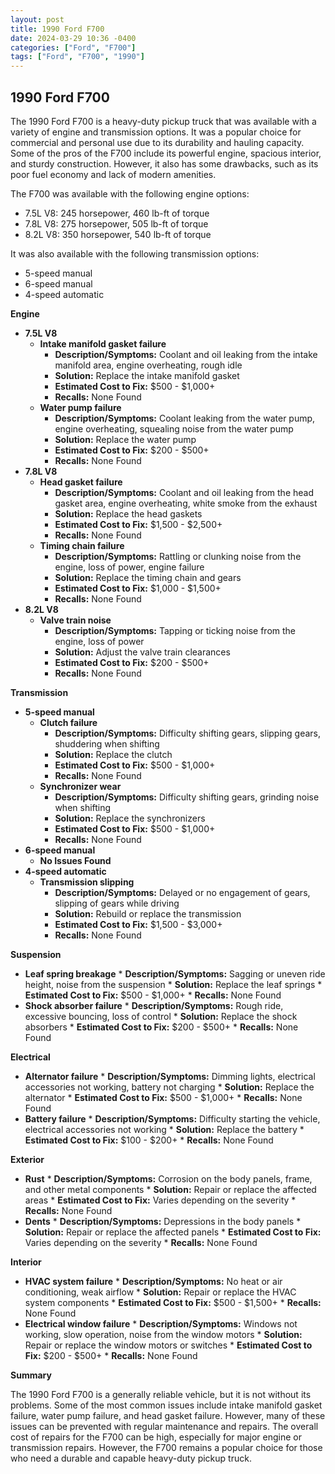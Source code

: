 ```yaml
---
layout: post
title: 1990 Ford F700
date: 2024-03-29 10:36 -0400
categories: ["Ford", "F700"]
tags: ["Ford", "F700", "1990"]
---
```

## 1990 Ford F700

The 1990 Ford F700 is a heavy-duty pickup truck that was available with a variety of engine and transmission options. It was a popular choice for commercial and personal use due to its durability and hauling capacity. Some of the pros of the F700 include its powerful engine, spacious interior, and sturdy construction. However, it also has some drawbacks, such as its poor fuel economy and lack of modern amenities.

The F700 was available with the following engine options:

* 7.5L V8: 245 horsepower, 460 lb-ft of torque
* 7.8L V8: 275 horsepower, 505 lb-ft of torque
* 8.2L V8: 350 horsepower, 540 lb-ft of torque

It was also available with the following transmission options:

* 5-speed manual
* 6-speed manual
* 4-speed automatic

**Engine**

* **7.5L V8**
    * **Intake manifold gasket failure**
        * **Description/Symptoms:** Coolant and oil leaking from the intake manifold area, engine overheating, rough idle
        * **Solution:** Replace the intake manifold gasket
        * **Estimated Cost to Fix:** $500 - $1,000+
        * **Recalls:** None Found
    * **Water pump failure**
        * **Description/Symptoms:** Coolant leaking from the water pump, engine overheating, squealing noise from the water pump
        * **Solution:** Replace the water pump
        * **Estimated Cost to Fix:** $200 - $500+
        * **Recalls:** None Found
* **7.8L V8**
    * **Head gasket failure**
        * **Description/Symptoms:** Coolant and oil leaking from the head gasket area, engine overheating, white smoke from the exhaust
        * **Solution:** Replace the head gaskets
        * **Estimated Cost to Fix:** $1,500 - $2,500+
        * **Recalls:** None Found
    * **Timing chain failure**
        * **Description/Symptoms:** Rattling or clunking noise from the engine, loss of power, engine failure
        * **Solution:** Replace the timing chain and gears
        * **Estimated Cost to Fix:** $1,000 - $1,500+
        * **Recalls:** None Found
* **8.2L V8**
    * **Valve train noise**
        * **Description/Symptoms:** Tapping or ticking noise from the engine, loss of power
        * **Solution:** Adjust the valve train clearances
        * **Estimated Cost to Fix:** $200 - $500+
        * **Recalls:** None Found

**Transmission**

* **5-speed manual**
    * **Clutch failure**
        * **Description/Symptoms:** Difficulty shifting gears, slipping gears, shuddering when shifting
        * **Solution:** Replace the clutch
        * **Estimated Cost to Fix:** $500 - $1,000+
        * **Recalls:** None Found
    * **Synchronizer wear**
        * **Description/Symptoms:** Difficulty shifting gears, grinding noise when shifting
        * **Solution:** Replace the synchronizers
        * **Estimated Cost to Fix:** $500 - $1,000+
        * **Recalls:** None Found
* **6-speed manual**
    * **No Issues Found**
* **4-speed automatic**
    * **Transmission slipping**
        * **Description/Symptoms:** Delayed or no engagement of gears, slipping of gears while driving
        * **Solution:** Rebuild or replace the transmission
        * **Estimated Cost to Fix:** $1,500 - $3,000+
        * **Recalls:** None Found

**Suspension**

* **Leaf spring breakage**
        * **Description/Symptoms:** Sagging or uneven ride height, noise from the suspension
        * **Solution:** Replace the leaf springs
        * **Estimated Cost to Fix:** $500 - $1,000+
        * **Recalls:** None Found
* **Shock absorber failure**
        * **Description/Symptoms:** Rough ride, excessive bouncing, loss of control
        * **Solution:** Replace the shock absorbers
        * **Estimated Cost to Fix:** $200 - $500+
        * **Recalls:** None Found

**Electrical**

* **Alternator failure**
        * **Description/Symptoms:** Dimming lights, electrical accessories not working, battery not charging
        * **Solution:** Replace the alternator
        * **Estimated Cost to Fix:** $500 - $1,000+
        * **Recalls:** None Found
* **Battery failure**
        * **Description/Symptoms:** Difficulty starting the vehicle, electrical accessories not working
        * **Solution:** Replace the battery
        * **Estimated Cost to Fix:** $100 - $200+
        * **Recalls:** None Found

**Exterior**

* **Rust**
        * **Description/Symptoms:** Corrosion on the body panels, frame, and other metal components
        * **Solution:** Repair or replace the affected areas
        * **Estimated Cost to Fix:** Varies depending on the severity
        * **Recalls:** None Found
* **Dents**
        * **Description/Symptoms:** Depressions in the body panels
        * **Solution:** Repair or replace the affected panels
        * **Estimated Cost to Fix:** Varies depending on the severity
        * **Recalls:** None Found

**Interior**

* **HVAC system failure**
        * **Description/Symptoms:** No heat or air conditioning, weak airflow
        * **Solution:** Repair or replace the HVAC system components
        * **Estimated Cost to Fix:** $500 - $1,500+
        * **Recalls:** None Found
* **Electrical window failure**
        * **Description/Symptoms:** Windows not working, slow operation, noise from the window motors
        * **Solution:** Repair or replace the window motors or switches
        * **Estimated Cost to Fix:** $200 - $500+
        * **Recalls:** None Found

**Summary**

The 1990 Ford F700 is a generally reliable vehicle, but it is not without its problems. Some of the most common issues include intake manifold gasket failure, water pump failure, and head gasket failure. However, many of these issues can be prevented with regular maintenance and repairs. The overall cost of repairs for the F700 can be high, especially for major engine or transmission repairs. However, the F700 remains a popular choice for those who need a durable and capable heavy-duty pickup truck.
